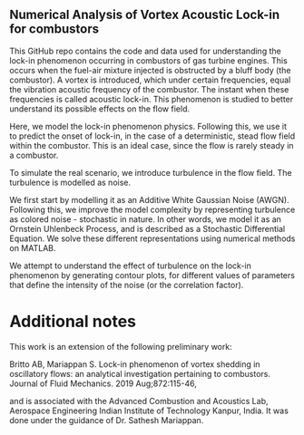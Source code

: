 ## Numerical Analysis of Vortex Acoustic Lock-in for combustors

This GitHub repo contains the code and data used for understanding the lock-in phenomenon occurring in combustors of gas turbine engines. This occurs when the fuel-air mixture injected is obstructed by a bluff body (the combustor). A vortex is introduced, which under certain frequencies, equal the vibration acoustic frequency of the combustor. The instant when these frequencies is called acoustic lock-in. This phenomenon is studied to better understand its possible effects on the flow field. 


Here, we model the lock-in phenomenon physics. Following this, we use it to predict the onset of lock-in, in the case of a deterministic, stead flow field within the combustor. This is an ideal case, since the flow is rarely steady in a combustor.

To simulate the real scenario, we introduce turbulence in the flow field. The turbulence is modelled as noise. 

We first start by modelling it as an Additive White Gaussian Noise (AWGN). Following this, we improve the model complexity by representing turbulence as colored noise - stochastic in nature. In other words, we model it as an Ornstein Uhlenbeck Process, and is described as a Stochastic Differential Equation. We solve these different representations using numerical methods on MATLAB. 

We attempt to understand the effect of turbulence on the lock-in phenomenon by generating contour plots, for different values of parameters that define the intensity of the noise (or the correlation factor).

# Additional notes
This work is an extension of the following preliminary work:

Britto AB, Mariappan S. Lock-in phenomenon of vortex shedding in oscillatory flows: an analytical investigation pertaining to combustors. Journal of Fluid Mechanics. 2019 Aug;872:115-46,

and is associated with the Advanced Combustion and Acoustics Lab, Aerospace Engineering
Indian Institute of Technology Kanpur, India. It was done under the guidance of Dr. Sathesh Mariappan.